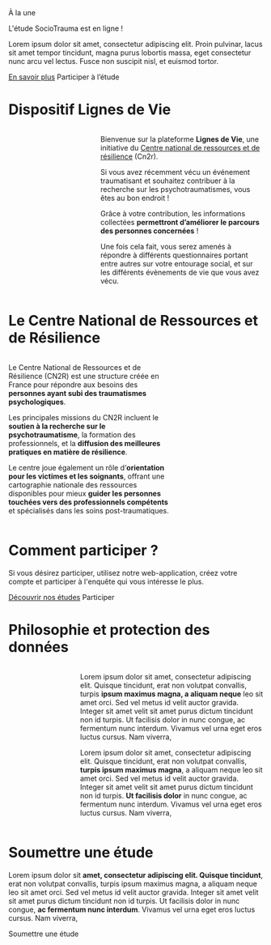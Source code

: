 <div class="banner">
    <div class="title">À la une</div>
    <div class="intro">
        <p class="insist">L'étude SocioTrauma est en ligne !
        <p>Lorem ipsum dolor sit amet, consectetur adipiscing elit. Proin pulvinar, lacus sit amet tempor tincidunt, magna purus lobortis massa, eget consectetur nunc arcu vel lectus. Fusce non suscipit nisl, et euismod tortor.
        <div class="actions">
            <a href="etudes#etude-1-sociotrauma">En savoir plus</a>
            <a class="disabled">Participer à l’étude</a>
        </div>
    </div>
</div>

# Dispositif Lignes de Vie

<div class="columns">
    <img src="{{ ASSET static/misc/support.webp }}" style="flex: 1;" alt="" />
    <div style="flex: 2;">
        <p>Bienvenue sur la plateforme <b>Lignes de Vie</b>, une initiative du <a href="https://cn2r.fr/" target="_blank">Centre national de ressources et de résilience</a> (Cn2r).
        <p>Si vous avez récemment vécu un événement traumatisant et souhaitez contribuer à la recherche sur les psychotraumatismes, vous êtes au bon endroit !
        <p>Grâce à votre contribution, les informations collectées <b>permettront d’améliorer le parcours des personnes concernées</b> !
        <p>Une fois cela fait, vous serez amenés à répondre à différents questionnaires portant entre autres sur votre entourage social, et sur les différents évènements de vie que vous avez vécu.
    </div>
</div>

# Le Centre National de Ressources et de Résilience

<div class="columns">
    <div style="flex: 2;">
        <p>Le Centre National de Ressources et de Résilience (CN2R) est une structure créée en France pour répondre aux besoins des <b>personnes ayant subi des traumatismes psychologiques</b>.
        <p>Les principales missions du CN2R incluent le <b>soutien à la recherche sur le psychotraumatisme</b>, la formation des professionnels, et la <b>diffusion des meilleures pratiques en matière de résilience</b>.
        <p>Le centre joue également un rôle d’<b>orientation pour les victimes et les soignants</b>, offrant une cartographie nationale des ressources disponibles pour mieux <b>guider les personnes touchées vers des professionnels compétents</b> et spécialisés dans les soins post-traumatiques.
    </div>
    <img src="{{ ASSET static/misc/reunion.webp }}" style="flex: 1;" alt="" />
</div>

# Comment participer ?

Si vous désirez participer, utilisez notre web-application, créez votre compte et participer à l'enquête qui vous intéresse le plus.

<div class="actions">
    <a href="/etudes">Découvrir nos études</a>
    <a class="disabled">Participer</a>
</div>

# Philosophie et protection des données

<div class="columns">
    <img src="{{ ASSET static/misc/computer.webp }}" style="flex: 1;" alt="" />
    <div style="flex: 3;">
        <p>Lorem ipsum dolor sit amet, consectetur adipiscing elit. Quisque tincidunt, erat non volutpat convallis, turpis <b>ipsum maximus magna, a aliquam neque</b> leo sit amet orci. Sed vel metus id velit auctor gravida. Integer sit amet velit sit amet purus dictum tincidunt non id turpis. Ut facilisis dolor in nunc congue, ac fermentum nunc interdum. Vivamus vel urna eget eros luctus cursus. Nam viverra,
        <p>Lorem ipsum dolor sit amet, consectetur adipiscing elit. Quisque tincidunt, erat non volutpat convallis, <b>turpis ipsum maximus magna</b>, a aliquam neque leo sit amet orci. Sed vel metus id velit auctor gravida. Integer sit amet velit sit amet purus dictum tincidunt non id turpis. <b>Ut facilisis dolor</b> in nunc congue, ac fermentum nunc interdum. Vivamus vel urna eget eros luctus cursus. Nam viverra,
    </div>
</div>

# Soumettre une étude

Lorem ipsum dolor sit **amet, consectetur adipiscing elit. Quisque tincidunt**, erat non volutpat convallis, turpis ipsum maximus magna, a aliquam neque leo sit amet orci. Sed vel metus id velit auctor gravida. Integer sit amet velit sit amet purus dictum tincidunt non id turpis. Ut facilisis dolor in nunc congue, **ac fermentum nunc interdum**. Vivamus vel urna eget eros luctus cursus. Nam viverra,

<div class="actions">
    <a class="disabled">Soumettre une étude</a>
</div>

